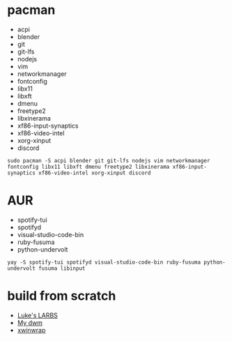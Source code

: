 # pacman
- acpi
- blender
- git
- git-lfs
- nodejs
- vim
- networkmanager
- fontconfig
- libx11
- libxft
- dmenu
- freetype2
- libxinerama
- xf86-input-synaptics
- xf86-video-intel
- xorg-xinput
- discord

`sudo pacman -S acpi blender git git-lfs nodejs vim networkmanager fontconfig libx11 libxft dmenu freetype2 libxinerama xf86-input-synaptics xf86-video-intel xorg-xinput discord`

# AUR
- spotify-tui
- spotifyd
- visual-studio-code-bin
- ruby-fusuma
- python-undervolt

`yay -S spotify-tui spotifyd visual-studio-code-bin ruby-fusuma python-undervolt fusuma libinput`

# build from scratch
- [Luke's LARBS](https://github.com/LukeSmithxyz/larbs)
- [My dwm](https://github.com/luksab/dwm)
- [xwinwrap](https://github.com/ujjwal96/xwinwrap)
